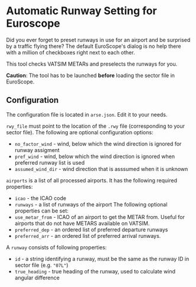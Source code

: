 # Automatic Runway Setting for Euroscope

Did you ever forget to preset runways in use for an airport and be surprised by a traffic flying there? The default EuroScope's dialog is no help there with a million of checkboxes right next to each other.

This tool checks VATSIM METARs and preselects the runways for you.

**Caution**: The tool has to be launched **before** loading the sector file in EuroScope.

## Configuration
The configuration file is located in `arse.json`. Edit it to your needs.

`rwy_file` must point to the location of the `.rwy` file (corresponding to your sector file).
The following are optional configuration options:
* `no_factor_wind` - wind, below which the wind direction is ignored for runway assigment
* `pref_wind` - wind, below which the wind direction is ignored when preferred runway list is used
* `assumed_wind_dir` - wind direction that is asssumed when it is unknown

`airports` is a list of all processed airports. It has the following required properties:
* `icao` - the ICAO code
* `runways` - a list of runways of the airport
The following optional properties can be set:
* `use_metar_from` - ICAO of an airport to get the METAR from. Useful for airports that do not have METARS available on VATSIM.
* `preferred_dep` - an ordered list of preferred departure runways
* `preferred_arr` - an ordered list of preferred arrival runways.

A `runway` consists of following properties:
* `id` - a string identifying a runway, must be the same as the runway ID in sector file (e.g. `"07L"`)
* `true_heading` - true heading of the runway, used to calculate wind angular difference